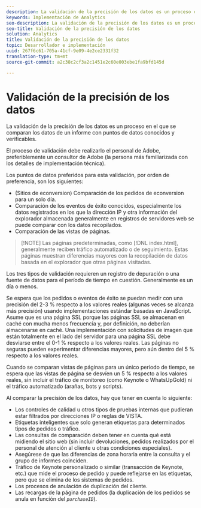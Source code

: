 ```yaml
---
description: La validación de la precisión de los datos es un proceso en el que se comparan los datos de un informe con puntos de datos conocidos y verificables.
keywords: Implementación de Analytics
seo-description: La validación de la precisión de los datos es un proceso en el que se comparan los datos de un informe con puntos de datos conocidos y verificables.
seo-title: Validación de la precisión de los datos
solution: Analytics
title: Validación de la precisión de los datos
topic: Desarrollador e implementación
uuid: 267f6c61-705a-41cf-9e09-4e2ce2331f32
translation-type: tm+mt
source-git-commit: a2c38c2cf3a2c1451e2c60e003ebe1fa9bfd145d

---
```



# Validación de la precisión de los datos

La validación de la precisión de los datos es un proceso en el que se comparan los datos de un informe con puntos de datos conocidos y verificables.

El proceso de validación debe realizarlo el personal de Adobe, preferiblemente un consultor de Adobe (la persona más familiarizada con los detalles de implementación técnica).

Los puntos de datos preferidos para esta validación, por orden de preferencia, son los siguientes:

* (Sitios de econversion) Comparación de los pedidos de econversion para un solo día.
* Comparación de los eventos de éxito conocidos, especialmente los datos registrados en los que la dirección IP y otra información del explorador almacenada generalmente en registros de servidores web se puede comparar con los datos recopilados.
* Comparación de las vistas de páginas.

> [!NOTE] Las páginas predeterminadas, como [!DNL index.html], generalmente reciben tráfico automatizado o de seguimiento. Estas páginas muestran diferencias mayores con la recopilación de datos basada en el explorador que otras páginas visitadas.

Los tres tipos de validación requieren un registro de depuración o una fuente de datos para el período de tiempo en cuestión. Generalmente es un día o menos.

Se espera que los pedidos o eventos de éxito se puedan medir con una precisión del 2-3 % respecto a los valores reales (algunas veces se alcanza más precisión) usando implementaciones estándar basadas en JavaScript. Asume que es una página SSL porque las páginas SSL se almacenan en caché con mucha menos frecuencia y, por definición, no deberían almacenarse en caché. Una implementación con solicitudes de imagen que están totalmente en el lado del servidor para una página SSL debe desviarse entre el 0-1 % respecto a los valores reales. Las páginas no seguras pueden experimentar diferencias mayores, pero aún dentro del 5 % respecto a los valores reales.

Cuando se comparan vistas de páginas para un único período de tiempo, se espera que las vistas de página se desvíen un 5 % respecto a los valores reales, sin incluir el tráfico de monitoreo (como Keynote o WhatsUpGold) ni el tráfico automatizado (arañas, bots y scripts).

Al comparar la precisión de los datos, hay que tener en cuenta lo siguiente:

* Los controles de calidad u otros tipos de pruebas internas que pudieran estar filtrados por direcciones IP o reglas de VISTA.
* Etiquetas inteligentes que solo generan etiquetas para determinados tipos de pedidos o tráfico.
* Las consultas de comparación deben tener en cuenta qué está midiendo el sitio web (sin incluir devoluciones, pedidos realizados por el personal de atención al cliente u otras condiciones especiales).
* Asegúrese de que las diferencias de zona horaria entre la consulta y el grupo de informes coinciden.
* Tráfico de Keynote personalizado o similar (transacción de Keynote, etc.) que mide el proceso de pedido y puede reflejarse en las etiquetas, pero que se elimina de los sistemas de pedidos.
* Los procesos de anulación de duplicación del cliente.
* Las recargas de la página de pedidos (la duplicación de los pedidos se anula en función del *`purchaseID`*).


